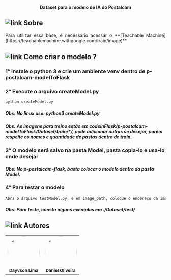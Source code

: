 <h4 align="center"> 
	Dataset para o modelo de IA do Postalcam
</h4>

## ![link](https://github.com/dayvsonlsantos/p-mostra-dados/assets/102249811/16d7c222-81dd-46e5-bb01-94eb7057d0f3) Sobre

<p align=justify>Para utilizar essa base, é necessário acessar o **[Teachable Machine](https://teachablemachine.withgoogle.com/train/image)**</p>

## ![link](https://github.com/dayvsonlsantos/p-mostra-dados/assets/102249811/16d7c222-81dd-46e5-bb01-94eb7057d0f3) Como criar o modelo ?

### 1° Instale o python 3 e crie um ambiente venv dentro de p-postalcam-modelToFlask

### 2° Execute o arquivo createModel.py
```bash
python createModel.py
```
##### Obs: No linux use: python3 createModel.py
##### Obs: As imagens para treino estão em codeInFlask/p-postalcam-modelToFlask/Dataset/train/*/, pode adicionar outras se desejar, porém respeite os nomes e quantidade de pastas dentro de train.

### 3° O modelo será salvo na pasta Model, pasta copia-lo e usa-lo onde desejar
##### Obs: No p-postalcam-flask, basta colocar o modelo dentro da pasta Model.

### 4° Para testar o modelo
```bash
Abra o arquivo testModel.py, e em image_path, coloque o endereço da imagem que deseja testar
```
##### Obs: Para teste, consta alguns exemplos em ./Dataset/test/

## ![link](https://github.com/dayvsonlsantos/p-mostra-dados/assets/102249811/16d7c222-81dd-46e5-bb01-94eb7057d0f3) Autores

<table>
  <tr>
    <td align="center">
      <a href="https://github.com/dayvsonlsantos">
        <img alt="" style="border-radius: 50%;" src="https://avatars.githubusercontent.com/u/102249811?s=400&u=2843e9ff654eb5587f9e6ad6b873fed0b1c0df77&v=4" width="100px;" alt=""/>
        <br />
        <sub><b>Dayvson Lima</b></sub>
   </td>
   
   <td align="center">
      <a href="#">
        <img alt="" style="border-radius: 50%;" src="https://github.com/dayvsonlsantos/p-near-hospital/assets/102249811/a01154cd-50fb-4cad-96e9-c74a1276586b" width="100px;" alt=""/>
        <br />
        <sub><b>Daniel Oliveira</b></sub>
   </td>
   
 </tr>
   
</table>